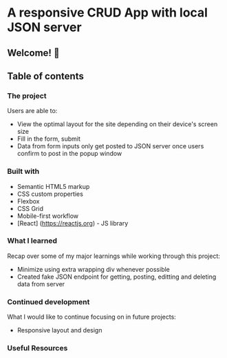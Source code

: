 # A responsive CRUD App with local JSON server

## Welcome! 👋

## Table of contents

### The project

Users are able to:

- View the optimal layout for the site depending on their device's screen size
- Fill in the form, submit
- Data from form inputs only get posted to JSON server once users confirm to post in the popup window

### Built with

- Semantic HTML5 markup
- CSS custom properties
- Flexbox
- CSS Grid
- Mobile-first workflow
- [React] (https://reactjs.org) - JS library

### What I learned

Recap over some of my major learnings while working through this project:

- Minimize using extra wrapping div whenever possible
- Created fake JSON endpoint for getting, posting, editting and deleting data from server

### Continued development

What I would like to continue focusing on in future projects:

- Responsive layout and design

### Useful Resources
